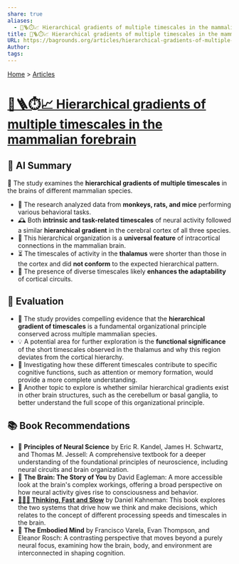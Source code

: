 ```yaml
---
share: true
aliases:
  - 🧠🪜⏱️📈 Hierarchical gradients of multiple timescales in the mammalian forebrain
title: 🧠🪜⏱️📈 Hierarchical gradients of multiple timescales in the mammalian forebrain
URL: https://bagrounds.org/articles/hierarchical-gradients-of-multiple-timescales-in-the-mammalian-forebrain
Author:
tags:
---
```

[Home](../index.md) > [Articles](./index.md)  
# [🧠🪜⏱️📈 Hierarchical gradients of multiple timescales in the mammalian forebrain](https://pmc.ncbi.nlm.nih.gov/articles/PMC11665873)  
## 🤖 AI Summary  
  
🧠 The study examines the **hierarchical gradients of multiple timescales** in the brains of different mammalian species.  
- 🔬 The research analyzed data from **monkeys, rats, and mice** performing various behavioral tasks.  
- 🕰️ Both **intrinsic and task-related timescales** of neural activity followed a similar **hierarchical gradient** in the cerebral cortex of all three species.  
- 🧬 This hierarchical organization is a **universal feature** of intracortical connections in the mammalian brain.  
- ⏳ The timescales of activity in the **thalamus** were shorter than those in the cortex and did **not conform** to the expected hierarchical pattern.  
- 🧠 The presence of diverse timescales likely **enhances the adaptability** of cortical circuits.  
  
## 🤔 Evaluation  
- 🔬 The study provides compelling evidence that the **hierarchical gradient of timescales** is a fundamental organizational principle conserved across multiple mammalian species.  
- 💡 A potential area for further exploration is the **functional significance** of the short timescales observed in the thalamus and why this region deviates from the cortical hierarchy.  
- 🧠 Investigating how these different timescales contribute to specific cognitive functions, such as attention or memory formation, would provide a more complete understanding.  
- 🔎 Another topic to explore is whether similar hierarchical gradients exist in other brain structures, such as the cerebellum or basal ganglia, to better understand the full scope of this organizational principle.  
  
## 📚 Book Recommendations  
- 📖 **Principles of Neural Science** by Eric R. Kandel, James H. Schwartz, and Thomas M. Jessell: A comprehensive textbook for a deeper understanding of the foundational principles of neuroscience, including neural circuits and brain organization.  
- 🧠 **The Brain: The Story of You** by David Eagleman: A more accessible look at the brain's complex workings, offering a broad perspective on how neural activity gives rise to consciousness and behavior.  
- **[🤔🐇🐢 Thinking, Fast and Slow](../books/thinking-fast-and-slow.md)** by Daniel Kahneman: This book explores the two systems that drive how we think and make decisions, which relates to the concept of different processing speeds and timescales in the brain.  
- 🤔 **The Embodied Mind** by Francisco Varela, Evan Thompson, and Eleanor Rosch: A contrasting perspective that moves beyond a purely neural focus, examining how the brain, body, and environment are interconnected in shaping cognition.
